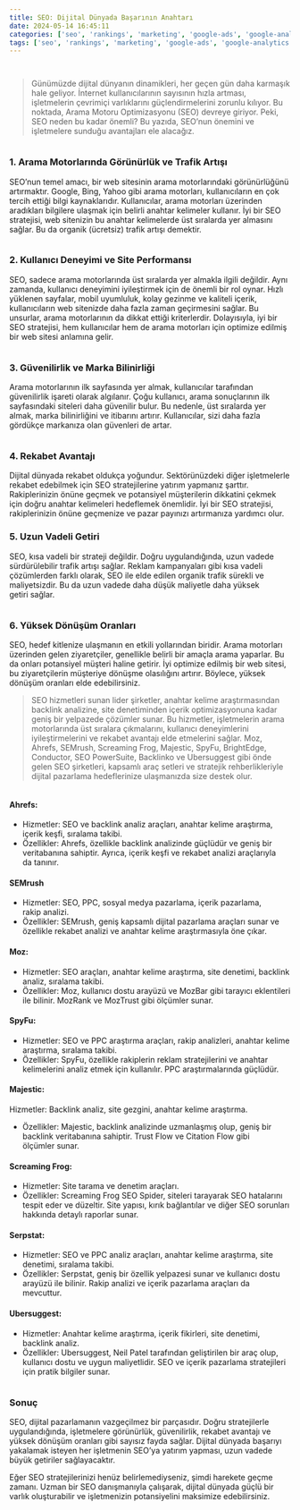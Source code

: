 ```yaml
---
title: SEO: Dijital Dünyada Başarının Anahtarı
date: 2024-05-14 16:45:11
categories: ['seo', 'rankings', 'marketing', 'google-ads', 'google-analytics']
tags: ['seo', 'rankings', 'marketing', 'google-ads', 'google-analytics']
---
```

<figure><img alt="" src="https://cdn-images-1.medium.com/max/444/1*1vHYlxmfCXfWaeiQL5eZOQ.jpeg"/></figure>

<figure><img alt="" src="https://cdn-images-1.medium.com/max/1000/1*SO1nnj8d_ljXA-uBLj0WVA.jpeg"/></figure>

>  Günümüzde dijital dünyanın dinamikleri, her geçen gün daha karmaşık hale geliyor. İnternet kullanıcılarının sayısının hızla artması, işletmelerin çevrimiçi varlıklarını güçlendirmelerini zorunlu kılıyor. Bu noktada, Arama Motoru Optimizasyonu (SEO) devreye giriyor. Peki, SEO neden bu kadar önemli? Bu yazıda, SEO’nun önemini ve işletmelere sunduğu avantajları ele alacağız.

<figure><img alt="" src="https://cdn-images-1.medium.com/max/1024/1*ucKzoNwLS0wqPRY1SPIeyA.jpeg"/></figure>

### 1. Arama Motorlarında Görünürlük ve Trafik&nbsp;Artışı

SEO’nun temel amacı, bir web sitesinin arama motorlarındaki görünürlüğünü artırmaktır. Google, Bing, Yahoo gibi arama motorları, kullanıcıların en çok tercih ettiği bilgi kaynaklarıdır. Kullanıcılar, arama motorları üzerinden aradıkları bilgilere ulaşmak için belirli anahtar kelimeler kullanır. İyi bir SEO stratejisi, web sitenizin bu anahtar kelimelerde üst sıralarda yer almasını sağlar. Bu da organik (ücretsiz) trafik artışı demektir.

<figure><img alt="" src="https://cdn-images-1.medium.com/max/927/1*5KubvDArtxCAmnPJVJeO_Q.jpeg"/></figure>

### 2. Kullanıcı Deneyimi ve Site Performansı

SEO, sadece arama motorlarında üst sıralarda yer almakla ilgili değildir. Aynı zamanda, kullanıcı deneyimini iyileştirmek için de önemli bir rol oynar. Hızlı yüklenen sayfalar, mobil uyumluluk, kolay gezinme ve kaliteli içerik, kullanıcıların web sitenizde daha fazla zaman geçirmesini sağlar. Bu unsurlar, arama motorlarının da dikkat ettiği kriterlerdir. Dolayısıyla, iyi bir SEO stratejisi, hem kullanıcılar hem de arama motorları için optimize edilmiş bir web sitesi anlamına&nbsp;gelir.

<figure><img alt="" src="https://cdn-images-1.medium.com/max/1024/1*WboDCIgaWDYYLNX-yUlpQA.jpeg"/></figure>

### 3. Güvenilirlik ve Marka Bilinirliği

Arama motorlarının ilk sayfasında yer almak, kullanıcılar tarafından güvenilirlik işareti olarak algılanır. Çoğu kullanıcı, arama sonuçlarının ilk sayfasındaki siteleri daha güvenilir bulur. Bu nedenle, üst sıralarda yer almak, marka bilinirliğini ve itibarını artırır. Kullanıcılar, sizi daha fazla gördükçe markanıza olan güvenleri de&nbsp;artar.

<figure><img alt="" src="https://cdn-images-1.medium.com/max/502/1*7CG9jIk6C8SWTj9tw95nqg.jpeg"/></figure>

### 4. Rekabet&nbsp;Avantajı

Dijital dünyada rekabet oldukça yoğundur. Sektörünüzdeki diğer işletmelerle rekabet edebilmek için SEO stratejilerine yatırım yapmanız şarttır. Rakiplerinizin önüne geçmek ve potansiyel müşterilerin dikkatini çekmek için doğru anahtar kelimeleri hedeflemek önemlidir. İyi bir SEO stratejisi, rakiplerinizin önüne geçmenize ve pazar payınızı artırmanıza yardımcı&nbsp;olur.

### 5. Uzun Vadeli&nbsp;Getiri

SEO, kısa vadeli bir strateji değildir. Doğru uygulandığında, uzun vadede sürdürülebilir trafik artışı sağlar. Reklam kampanyaları gibi kısa vadeli çözümlerden farklı olarak, SEO ile elde edilen organik trafik sürekli ve maliyetsizdir. Bu da uzun vadede daha düşük maliyetle daha yüksek getiri&nbsp;sağlar.

<figure><img alt="" src="https://cdn-images-1.medium.com/max/735/1*3bIRt6WzzQZz9Wmdq_cYdg.jpeg"/></figure>

### 6. Yüksek Dönüşüm&nbsp;Oranları

SEO, hedef kitlenize ulaşmanın en etkili yollarından biridir. Arama motorları üzerinden gelen ziyaretçiler, genellikle belirli bir amaçla arama yaparlar. Bu da onları potansiyel müşteri haline getirir. İyi optimize edilmiş bir web sitesi, bu ziyaretçilerin müşteriye dönüşme olasılığını artırır. Böylece, yüksek dönüşüm oranları elde edebilirsiniz.

>  SEO hizmetleri sunan lider şirketler, anahtar kelime araştırmasından backlink analizine, site denetiminden içerik optimizasyonuna kadar geniş bir yelpazede çözümler sunar. Bu hizmetler, işletmelerin arama motorlarında üst sıralara çıkmalarını, kullanıcı deneyimlerini iyileştirmelerini ve rekabet avantajı elde etmelerini sağlar. Moz, Ahrefs, SEMrush, Screaming Frog, Majestic, SpyFu, BrightEdge, Conductor, SEO PowerSuite, Backlinko ve Ubersuggest gibi önde gelen SEO şirketleri, kapsamlı araç setleri ve stratejik rehberlikleriyle dijital pazarlama hedeflerinize ulaşmanızda size destek&nbsp;olur.

<figure><img alt="" src="https://cdn-images-1.medium.com/max/1000/1*DeiUmK-i_h1P7DAtuDMRzA.jpeg"/></figure>

#### Ahrefs:

*   Hizmetler: SEO ve backlink analiz araçları, anahtar kelime araştırma, içerik keşfi, sıralama&nbsp;takibi.
*   Özellikler: Ahrefs, özellikle backlink analizinde güçlüdür ve geniş bir veritabanına sahiptir. Ayrıca, içerik keşfi ve rekabet analizi araçlarıyla da&nbsp;tanınır.

#### SEMrush

*   Hizmetler: SEO, PPC, sosyal medya pazarlama, içerik pazarlama, rakip&nbsp;analizi.
*   Özellikler: SEMrush, geniş kapsamlı dijital pazarlama araçları sunar ve özellikle rekabet analizi ve anahtar kelime araştırmasıyla öne&nbsp;çıkar.

#### Moz:

*   Hizmetler: SEO araçları, anahtar kelime araştırma, site denetimi, backlink analiz, sıralama&nbsp;takibi.
*   Özellikler: Moz, kullanıcı dostu arayüzü ve MozBar gibi tarayıcı eklentileri ile bilinir. MozRank ve MozTrust gibi ölçümler&nbsp;sunar.

#### SpyFu:

*   Hizmetler: SEO ve PPC araştırma araçları, rakip analizleri, anahtar kelime araştırma, sıralama&nbsp;takibi.
*   Özellikler: SpyFu, özellikle rakiplerin reklam stratejilerini ve anahtar kelimelerini analiz etmek için kullanılır. PPC araştırmalarında güçlüdür.

#### Majestic:

Hizmetler: Backlink analiz, site gezgini, anahtar kelime araştırma.

*   Özellikler: Majestic, backlink analizinde uzmanlaşmış olup, geniş bir backlink veritabanına sahiptir. Trust Flow ve Citation Flow gibi ölçümler&nbsp;sunar.

#### Screaming Frog:

*   Hizmetler: Site tarama ve denetim araçları.
*   Özellikler: Screaming Frog SEO Spider, siteleri tarayarak SEO hatalarını tespit eder ve düzeltir. Site yapısı, kırık bağlantılar ve diğer SEO sorunları hakkında detaylı raporlar&nbsp;sunar.

#### Serpstat:

*   Hizmetler: SEO ve PPC analiz araçları, anahtar kelime araştırma, site denetimi, sıralama&nbsp;takibi.
*   Özellikler: Serpstat, geniş bir özellik yelpazesi sunar ve kullanıcı dostu arayüzü ile bilinir. Rakip analizi ve içerik pazarlama araçları da mevcuttur.

#### Ubersuggest:

*   Hizmetler: Anahtar kelime araştırma, içerik fikirleri, site denetimi, backlink&nbsp;analiz.
*   Özellikler: Ubersuggest, Neil Patel tarafından geliştirilen bir araç olup, kullanıcı dostu ve uygun maliyetlidir. SEO ve içerik pazarlama stratejileri için pratik bilgiler&nbsp;sunar.

<figure><img alt="" src="https://cdn-images-1.medium.com/max/1024/1*_kH54-yJUew1eDfUHnM3ng.jpeg"/></figure>

### Sonuç

SEO, dijital pazarlamanın vazgeçilmez bir parçasıdır. Doğru stratejilerle uygulandığında, işletmelere görünürlük, güvenilirlik, rekabet avantajı ve yüksek dönüşüm oranları gibi sayısız fayda sağlar. Dijital dünyada başarıyı yakalamak isteyen her işletmenin SEO’ya yatırım yapması, uzun vadede büyük getiriler sağlayacaktır.

Eğer SEO stratejilerinizi henüz belirlemediyseniz, şimdi harekete geçme zamanı. Uzman bir SEO danışmanıyla çalışarak, dijital dünyada güçlü bir varlık oluşturabilir ve işletmenizin potansiyelini maksimize edebilirsiniz.

<img alt="" height="1" src="https://medium.com/_/stat?event=post.clientViewed&amp;referrerSource=full_rss&amp;postId=303594175b8a" width="1"/>